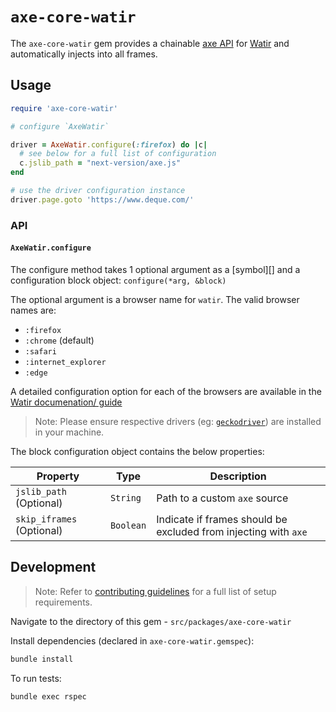 # `axe-core-watir`

The `axe-core-watir` gem provides a chainable [axe API][] for [Watir][] and automatically injects into all frames.

## Usage

```rb
require 'axe-core-watir'

# configure `AxeWatir`

driver = AxeWatir.configure(:firefox) do |c|
  # see below for a full list of configuration 
  c.jslib_path = "next-version/axe.js"
end

# use the driver configuration instance
driver.page.goto 'https://www.deque.com/'
```

### API 

#### `AxeWatir.configure`

The configure method takes 1 optional argument as a [symbol][] and a configuration block object: `configure(*arg, &block)`

The optional argument is a browser name for `watir`. The valid browser names are:
- `:firefox` 
- `:chrome` (default)
- `:safari`
- `:internet_explorer`
- `:edge`

A detailed configuration option for each of the browsers are available in the [Watir documenation/ guide](http://watir.com/guides/)

> Note: Please ensure respective drivers (eg: [`geckodriver`][]) are installed in your machine.

The block configuration object contains the below properties:

| Property | Type | Description |
|---|---|---|
| `jslib_path` (Optional) | `String` | Path to a custom `axe` source |
| `skip_iframes` (Optional) | `Boolean` | Indicate if frames should be excluded from injecting with `axe` |

## Development

> Note: Refer to [contributing guidelines](../../../CONTRIBUTING.md) for a full list of setup requirements.

Navigate to the directory of this gem - `src/packages/axe-core-watir`

Install dependencies (declared in `axe-core-watir.gemspec`):
```sh
bundle install
```

To run tests:
```
bundle exec rspec
```

[axe API]: https://github.com/dequelabs/axe-core/blob/develop/doc/API.md
[Watir]: http://watir.com/
[`geckodriver`]: https://github.com/mozilla/geckodriver/releases